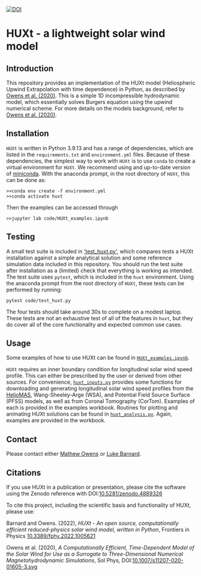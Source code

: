 [![DOI](https://zenodo.org/badge/DOI/10.5281/zenodo.4889326.svg)](https://doi.org/10.5281/zenodo.4889326)
# HUXt - a lightweight solar wind model


## Introduction

This repository provides an implementation of the HUXt model (Heliospheric Upwind Extrapolation with time dependence) in Python, as described by [Owens et al. (2020)](https://doi.org/10.1007/s11207-020-01605-3). This is a simple 1D incompressible hydrodynamic model, which essentially solves Burgers equation using the upwind numerical scheme. For more details on the models background, refer to [Owens et al. (2020)](https://doi.org/10.1007/s11207-020-01605-3).

## Installation
 `HUXt` is written in Python 3.9.13 and has a range of dependencies, which are listed in the `requirements.txt` and `environment.yml` files. Because of these dependencies, the simplest way to work with `HUXt` is to use `conda` to create a virtual environment for `HUXt`. We recommend using and up-to-date version of [miniconda](https://docs.anaconda.com/free/miniconda/index.html). With the anaconda prompt, in the root directory of `HUXt`, this can be done as:
```
>>conda env create -f environment.yml
>>conda activate huxt
``` 
Then the examples can be accessed through 
```
>>jupyter lab code/HUXt_examples.ipynb
```

## Testing
A small test suite is included in ['test_huxt.py'](code/test_huxt.py), which compares tests a HUXt installation against a simple analytical solution and some reference simulation data included in this repository. You should run the test suite after installation as a (limited) check that everything is working as intended. The test suite uses `pytest`, which is included in the `huxt` environment. Using the anaconda prompt from the root directory of `HUXt`, these tests can be performed by running:
```
pytest code/test_huxt.py
```
The four tests should take around 30s to complete on a modest laptop. These tests are not an exhaustive test of all of the features in `huxt`, but they do cover all of the core functionality and expected common use cases.

## Usage
Some examples of how to use HUXt can be found in [`HUXt_examples.ipynb`](code/HUXt_examples.ipynb).

`HUXt` requires an inner boundary condition for longitudinal solar wind speed profile. This can either be prescribed by the user or derived from other sources. For convenience,  [`huxt_inputs.py`](code/huxt_inputs.py) provides some functions for downloading and generating longitudinal solar wind speed profiles from the [HelioMAS](https://doi.org/10.1029/2000JA000121), Wang-Sheeley-Arge (WSA), and Potential Field Source Surface (PFSS) models, as well as from Coronal Tomography (CorTom). Examples of each is provided in the examples workbook. Routines for plotting and animating HUXt solutions can be found in  [`huxt_analysis.py`](code/huxt_analysis.py). Again, examples are provided in the workbook.

## Contact
Please contact either [Mathew Owens](https://github.com/mathewjowens) or [Luke Barnard](https://github.com/lukebarnard). 

## Citations

If you use HUXt in a publication or presentation, please cite the software using the Zenodo reference with DOI:[10.5281/zenodo.4889326](https://doi.org/10.5281/zenodo.4889326) 

To cite this project, including the scientific basis and functionality of HUXt, please use: 

Barnard and Owens. (2022), *HUXt - An open source, computationally efficient reduced-physics solar wind model, written in Python*, Frontiers in Physics [10.3389/fphy.2022.1005621](https://doi.org/10.3389/fphy.2022.1005621)

Owens et al. (2020),  *A Computationally Efficient, Time-Dependent Model of the Solar Wind for Use as a Surrogate to Three-Dimensional Numerical Magnetohydrodynamic Simulations*,  Sol Phys, DOI:[10.1007/s11207-020-01605-3.svg](https://doi.org/10.1007/s11207-020-01605-3)
